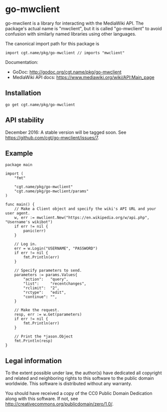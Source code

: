 # go-mwclient

go-mwclient is a library for interacting with the MediaWiki API. The package's
actual name is "mwclient", but it is called "go-mwclient" to avoid confusion
with similarly named libraries using other languages.

The canonical import path for this package is

    import cgt.name/pkg/go-mwclient // imports "mwclient"

Documentation:
- GoDoc: http://godoc.org/cgt.name/pkg/go-mwclient
- MediaWiki API docs: https://www.mediawiki.org/wiki/API:Main_page

## Installation

    go get cgt.name/pkg/go-mwclient

## API stability

December 2016: A stable version will be tagged soon.
See https://github.com/cgt/go-mwclient/issues/7.

## Example

    package main

    import (
        "fmt"

        "cgt.name/pkg/go-mwclient"
        "cgt.name/pkg/go-mwclient/params"
    )

    func main() {
        // Make a Client object and specify the wiki's API URL and your user agent.
        w, err := mwclient.New("https://en.wikipedia.org/w/api.php", "Username's wikibot")
        if err != nil {
            panic(err)
        }

        // Log in.
        err = w.Login("USERNAME", "PASSWORD")
        if err != nil {
            fmt.Println(err)
        }

        // Specify parameters to send.
        parameters := params.Values{
            "action":   "query",
            "list":     "recentchanges",
            "rclimit":  "2",
            "rctype":   "edit",
            "continue": "",
        }

        // Make the request.
        resp, err := w.Get(parameters)
        if err != nil {
            fmt.Println(err)
        }

        // Print the *jason.Object
        fmt.Println(resp)
    }

## Legal information

To the extent possible under law, the author(s) have dedicated all copyright and
related and neighboring rights to this software to the public domain worldwide.
This software is distributed without any warranty.

You should have received a copy of the CC0 Public Domain Dedication along with
this software. If not, see http://creativecommons.org/publicdomain/zero/1.0/.
